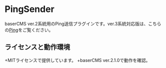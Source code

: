 PingSender
==========
baserCMS ver.2系統用のPing送信プラグインです。ver.3系統対応版は、こちらの[Ping](https://github.com/goichi-m/Ping)をご覧ください。

ライセンスと動作環境
-------
+MITライセンスで提供しています。
+baserCMS ver.2.1.0で動作を確認。


